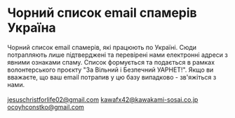 # Чорний список email спамерів Україна
Чорний список email спамерів, які працюють по Україні. Сюди потрапляють лише підтверджені та перевірені нами електронні адреси з явними ознаками спаму. Список формується та подається в рамках волонтерського проєкту "За Вільний і Безпечний УАРНЕТ!". Якщо ви вважаєте, що ваш email потрапив у цю базу випадково - зв'яжіться з нами. </br></br>
jesuschristforlife02@gmail.com
kawafx42@kawakami-sosai.co.jp
ocoyhconstko@gmail.com
